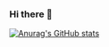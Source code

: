 ### Hi there 👋
[![Anurag's GitHub stats](https://github-readme-stats.vercel.app/api?username=alexmanuele)](https://github.com/anuraghazra/github-readme-stats)

<!--
**alexmanuele/alexmanuele** is a ✨ _special_ ✨ repository because its `README.md` (this file) appears on your GitHub profile.

Here are some ideas to get you started:

- 🔭 I’m currently working on ...
- 🌱 I’m currently learning ...
- 👯 I’m looking to collaborate on ...
- 🤔 I’m looking for help with ...
- 💬 Ask me about ...
- 📫 How to reach me: ...
- 😄 Pronouns: ...
- ⚡ Fun fact: ...
-->
